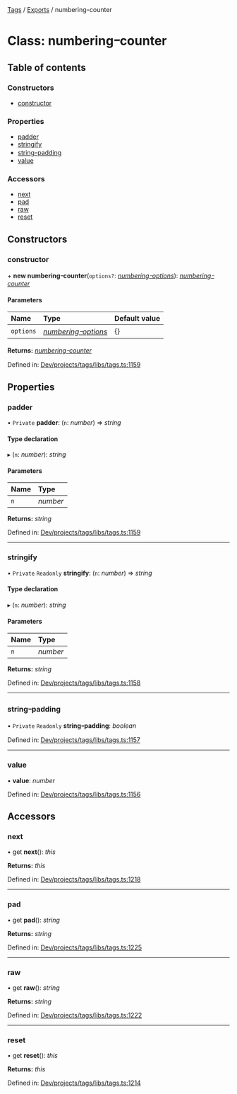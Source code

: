 [Tags](../README.md) / [Exports](../modules.md) / numberingｰcounter

# Class: numberingｰcounter

## Table of contents

### Constructors

- [constructor](numbering_counter.md#constructor)

### Properties

- [padder](numbering_counter.md#padder)
- [stringify](numbering_counter.md#stringify)
- [stringｰpadding](numbering_counter.md#stringｰpadding)
- [value](numbering_counter.md#value)

### Accessors

- [next](numbering_counter.md#next)
- [pad](numbering_counter.md#pad)
- [raw](numbering_counter.md#raw)
- [reset](numbering_counter.md#reset)

## Constructors

### constructor

\+ **new numberingｰcounter**(`options?`: [*numberingｰoptions*](../interfaces/numbering_options.md)): [*numberingｰcounter*](numbering_counter.md)

#### Parameters

| Name | Type | Default value |
| :------ | :------ | :------ |
| `options` | [*numberingｰoptions*](../interfaces/numbering_options.md) | {} |

**Returns:** [*numberingｰcounter*](numbering_counter.md)

Defined in: [Dev/projects/tags/libs/tags.ts:1159](https://github.com/jr-grenoble/tags/blob/37448b8/libs/tags.ts#L1159)

## Properties

### padder

• `Private` **padder**: (`n`: *number*) => *string*

#### Type declaration

▸ (`n`: *number*): *string*

#### Parameters

| Name | Type |
| :------ | :------ |
| `n` | *number* |

**Returns:** *string*

Defined in: [Dev/projects/tags/libs/tags.ts:1159](https://github.com/jr-grenoble/tags/blob/37448b8/libs/tags.ts#L1159)

___

### stringify

• `Private` `Readonly` **stringify**: (`n`: *number*) => *string*

#### Type declaration

▸ (`n`: *number*): *string*

#### Parameters

| Name | Type |
| :------ | :------ |
| `n` | *number* |

**Returns:** *string*

Defined in: [Dev/projects/tags/libs/tags.ts:1158](https://github.com/jr-grenoble/tags/blob/37448b8/libs/tags.ts#L1158)

___

### stringｰpadding

• `Private` `Readonly` **stringｰpadding**: *boolean*

Defined in: [Dev/projects/tags/libs/tags.ts:1157](https://github.com/jr-grenoble/tags/blob/37448b8/libs/tags.ts#L1157)

___

### value

• **value**: *number*

Defined in: [Dev/projects/tags/libs/tags.ts:1156](https://github.com/jr-grenoble/tags/blob/37448b8/libs/tags.ts#L1156)

## Accessors

### next

• get **next**(): *this*

**Returns:** *this*

Defined in: [Dev/projects/tags/libs/tags.ts:1218](https://github.com/jr-grenoble/tags/blob/37448b8/libs/tags.ts#L1218)

___

### pad

• get **pad**(): *string*

**Returns:** *string*

Defined in: [Dev/projects/tags/libs/tags.ts:1225](https://github.com/jr-grenoble/tags/blob/37448b8/libs/tags.ts#L1225)

___

### raw

• get **raw**(): *string*

**Returns:** *string*

Defined in: [Dev/projects/tags/libs/tags.ts:1222](https://github.com/jr-grenoble/tags/blob/37448b8/libs/tags.ts#L1222)

___

### reset

• get **reset**(): *this*

**Returns:** *this*

Defined in: [Dev/projects/tags/libs/tags.ts:1214](https://github.com/jr-grenoble/tags/blob/37448b8/libs/tags.ts#L1214)
